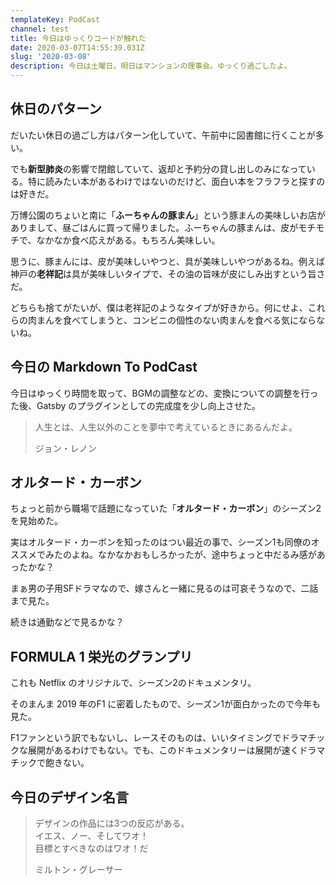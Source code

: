 ```yaml
---
templateKey: PodCast
channel: test
title: 今日はゆっくりコードが触れた
date: 2020-03-07T14:55:39.031Z
slug: '2020-03-08'
description: 今日は土曜日。明日はマンションの理事会。ゆっくり過ごしたよ。
---
```

## 休日のパターン

だいたい休日の過ごし方はパターン化していて、午前中に図書館に行くことが多い。

でも**新型肺炎**の影響で閉館していて、返却と予約分の貸し出しのみになっている。特に読みたい本があるわけではないのだけど、面白い本をフラフラと探すのは好きだ。

万博公園のちょいと南に「**ふーちゃんの豚まん**」という豚まんの美味しいお店がありまして、昼ごはんに買って帰りました。ふーちゃんの豚まんは、皮がモチモチで、なかなか食べ応えがある。もちろん美味しい。

思うに、豚まんには、皮が美味しいやつと、具が美味しいやつがあるね。例えば神戸の**老祥記**は具が美味しいタイプで、その油の旨味が皮にしみ出すという旨さだ。

どちらも捨てがたいが、僕は老祥記のようなタイプが好きから。何にせよ、これらの肉まんを食べてしまうと、コンビニの個性のない肉まんを食べる気にならないね。

## 今日の Markdown To PodCast

今日はゆっくり時間を取って、BGMの調整などの、変換についての調整を行った後、Gatsby のプラグインとしての完成度を少し向上させた。

> 人生とは、人生以外のことを夢中で考えているときにあるんだよ。
>
> ジョン・レノン

## オルタード・カーボン

ちょっと前から職場で話題になっていた「**オルタード・カーボン**」のシーズン2を見始めた。

実はオルタード・カーボンを知ったのはつい最近の事で、シーズン1も同僚のオススメでみたのよね。なかなかおもしろかったが、途中ちょっと中だるみ感があったかな？

まぁ男の子用SFドラマなので、嫁さんと一緒に見るのは可哀そうなので、二話まで見た。

続きは通勤などで見るかな？

## FORMULA 1 栄光のグランプリ

これも Netflix のオリジナルで、シーズン2のドキュメンタリ。

そのまんま 2019 年のF1 に密着したもので、シーズン1が面白かったので今年も見た。

F1ファンという訳でもないし、レースそのものは、いいタイミングでドラマチックな展開があるわけでもない。でも、このドキュメンタリーは展開が速くドラマチックで飽きない。

## 今日のデザイン名言

> デザインの作品には3つの反応がある。\
> イエス、ノー、そしてワオ！\
> 目標とすべきなのはワオ！だ
>
> ミルトン・グレーサー
